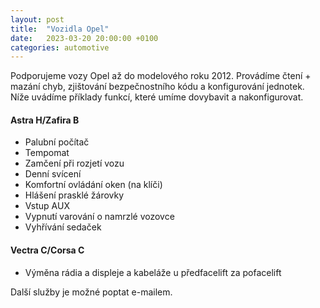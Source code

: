 ```yaml
---
layout: post
title:  "Vozidla Opel"
date:   2023-03-20 20:00:00 +0100
categories: automotive
---
```

Podporujeme vozy Opel až do modelového roku 2012. Provádíme čtení + mazání chyb, zjištování bezpečnostního kódu a konfigurování jednotek. Níže uvádíme příklady funkcí, které umíme dovybavit a nakonfigurovat.

#### Astra H/Zafira B
* Palubní počítač
* Tempomat
* Zamčení při rozjetí vozu
* Denní svícení
* Komfortní ovládání oken (na klíči)
* Hlášení prasklé žárovky
* Vstup AUX
* Vypnutí varování o namrzlé vozovce
* Vyhřívání sedaček

#### Vectra C/Corsa C
* Výměna rádia a displeje a kabeláže u předfacelift za pofacelift

Další služby je možné poptat e-mailem.
